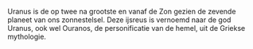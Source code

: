 

Uranus is de op twee na grootste en vanaf de Zon gezien de zevende planeet van ons zonnestelsel. Deze ijsreus is vernoemd naar de god Uranus, ook wel Ouranos, de personificatie van de hemel, uit de Griekse mythologie.